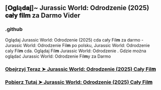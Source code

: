 ## [𝐎𝐠𝐥ą𝐝𝐚𝐣]~ Jurassic World: Odrodzenie (2025) 𝐜𝐚ł𝐲 𝐟𝐢𝐥𝐦 za Darmo Vider

### .github

Oglądaj Jurassic World: Odrodzenie (2025) cda cały Fil𝐦 za darmo - Jurassic World: Odrodzenie Fil𝐦 po polsku, Jurassic World: Odrodzenie caly Fil𝐦 cda. Oglądaj Fil𝐦 Jurassic World: Odrodzenie . Gdzie można oglądać Jurassic World: Odrodzenie Fil𝐦y za Darmo

### [Obejrzyj Teraz ➤ Jurassic World: Odrodzenie (2025) Cały Fil𝐦](https://streamzy.fun/pl/movie/1234821/jurassic-world-rebirth-gitver)

### [Pobierz Tutaj ➤ Jurassic World: Odrodzenie (2025) Cały Fil𝐦](https://streamzy.fun/pl/movie/1234821/jurassic-world-rebirth-gitver)
